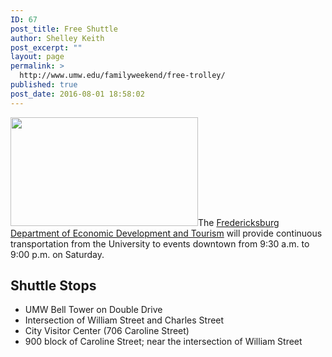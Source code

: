 ```yaml
---
ID: 67
post_title: Free Shuttle
author: Shelley Keith
post_excerpt: ""
layout: page
permalink: >
  http://www.umw.edu/familyweekend/free-trolley/
published: true
post_date: 2016-08-01 18:58:02
---
```

<a href="http://www.umw.edu/familyweekend/wp-content/uploads/sites/25/2019/08/FED_LogoBlue.png"><img class="wp-image-279 size-medium alignright" src="http://www.umw.edu/familyweekend/wp-content/uploads/sites/25/2019/08/FED_LogoBlue-300x174.png" alt="" width="300" height="174" /></a>The <a href="http://www.fredericksburgva.com/">Fredericksburg Department of Economic Development and Tourism</a> will provide continuous transportation from the University to events downtown from 9:30 a.m. to 9:00 p.m. on Saturday.
<h2>Shuttle Stops</h2>
<ul>
 	<li>UMW Bell Tower on Double Drive</li>
 	<li>Intersection of William Street and Charles Street</li>
 	<li>City Visitor Center (706 Caroline Street)</li>
 	<li>900 block of Caroline Street; near the intersection of William Street</li>
</ul>